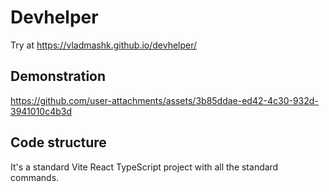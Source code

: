 # Devhelper
Try at https://vladmashk.github.io/devhelper/

## Demonstration
https://github.com/user-attachments/assets/3b85ddae-ed42-4c30-932d-3941010c4b3d


## Code structure
It's a standard Vite React TypeScript project with all the standard commands.
